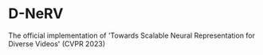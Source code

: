 # D-NeRV
The official implementation of 'Towards Scalable Neural Representation for Diverse Videos' (CVPR 2023)
